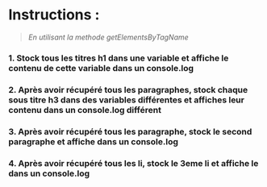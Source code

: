 # Instructions :
>*En utilisant la methode getElementsByTagName*
### 1. Stock tous les titres h1 dans une variable et affiche le contenu de cette variable dans un console.log 
### 2. Après avoir récupéré tous les paragraphes, stock chaque sous titre h3 dans des variables différentes et affiches leur contenu dans un console.log différent
### 3. Après avoir récupéré tous les paragraphe, stock le second paragraphe et affiche dans un console.log
### 4. Après avoir récupéré tous les li, stock le 3eme li et affiche le dans un console.log

